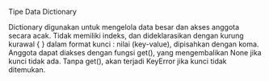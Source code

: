Tipe Data Dictionary

Dictionary digunakan untuk mengelola data besar dan akses anggota secara acak. Tidak memiliki indeks, dan dideklarasikan dengan kurung kurawal { } dalam format kunci : nilai (key-value), dipisahkan dengan koma. Anggota dapat diakses dengan fungsi get(), yang mengembalikan None jika kunci tidak ada. Tanpa get(), akan terjadi KeyError jika kunci tidak ditemukan.






